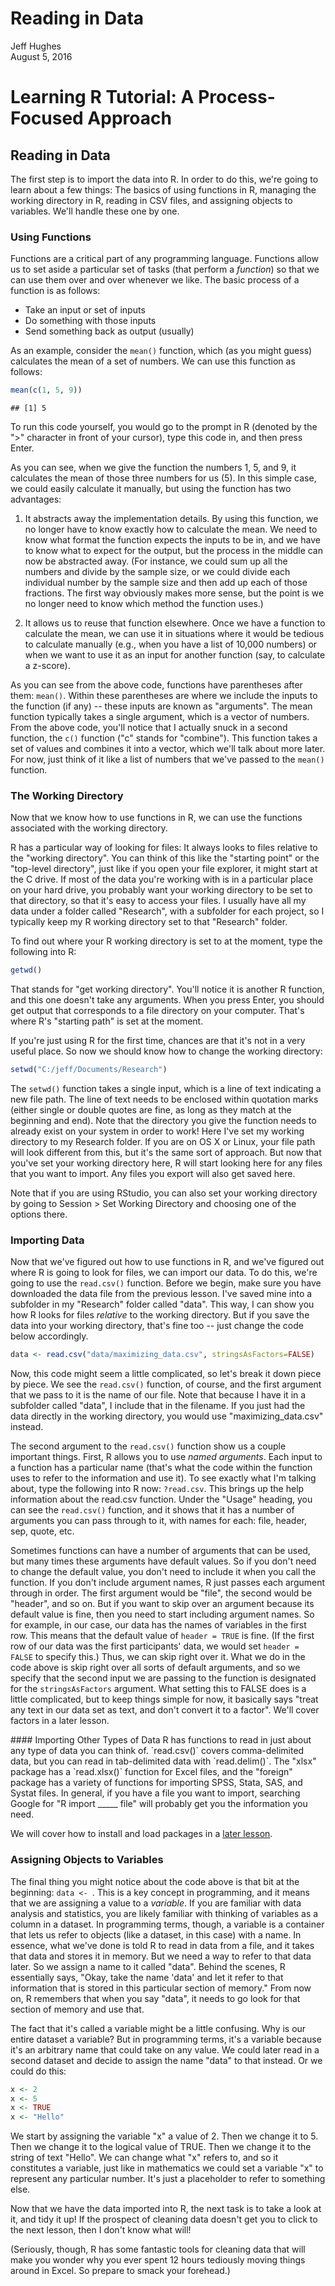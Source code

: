 # Reading in Data
Jeff Hughes  
August 5, 2016  



# Learning R Tutorial: A Process-Focused Approach

## Reading in Data

The first step is to import the data into R. In order to do this, we're going to learn about a few things: The basics of using functions in R, managing the working directory in R, reading in CSV files, and assigning objects to variables. We'll handle these one by one.

### Using Functions

Functions are a critical part of any programming language. Functions allow us to set aside a particular set of tasks (that perform a *function*) so that we can use them over and over whenever we like. The basic process of a function is as follows:

* Take an input or set of inputs
* Do something with those inputs
* Send something back as output (usually)

As an example, consider the `mean()` function, which (as you might guess) calculates the mean of a set of numbers. We can use this function as follows:


```r
mean(c(1, 5, 9))
```

```
## [1] 5
```

To run this code yourself, you would go to the prompt in R (denoted by the ">" character in front of your cursor), type this code in, and then press Enter.

As you can see, when we give the function the numbers 1, 5, and 9, it calculates the mean of those three numbers for us (5). In this simple case, we could easily calculate it manually, but using the function has two advantages:

1. It abstracts away the implementation details. By using this function, we no longer have to know exactly how to calculate the mean. We need to know what format the function expects the inputs to be in, and we have to know what to expect for the output, but the process in the middle can now be abstracted away. (For instance, we could sum up all the numbers and divide by the sample size, or we could divide each individual number by the sample size and then add up each of those fractions. The first way obviously makes more sense, but the point is we no longer need to know which method the function uses.)

2. It allows us to reuse that function elsewhere. Once we have a function to calculate the mean, we can use it in situations where it would be tedious to calculate manually (e.g., when you have a list of 10,000 numbers) or when we want to use it as an input for another function (say, to calculate a z-score).

As you can see from the above code, functions have parentheses after them: `mean()`. Within these parentheses are where we include the inputs to the function (if any) -- these inputs are known as "arguments". The mean function typically takes a single argument, which is a vector of numbers. From the above code, you'll notice that I actually snuck in a second function, the `c()` function ("c" stands for "combine"). This function takes a set of values and combines it into a vector, which we'll talk about more later. For now, just think of it like a list of numbers that we've passed to the `mean()` function.

### The Working Directory

Now that we know how to use functions in R, we can use the functions associated with the working directory.

R has a particular way of looking for files: It always looks to files relative to the "working directory". You can think of this like the "starting point" or the "top-level directory", just like if you open your file explorer, it might start at the C drive. If most of the data you're working with is in a particular place on your hard drive, you probably want your working directory to be set to that directory, so that it's easy to access your files. I usually have all my data under a folder called "Research", with a subfolder for each project, so I typically keep my R working directory set to that "Research" folder.

To find out where your R working directory is set to at the moment, type the following into R:


```r
getwd()
```

That stands for "get working directory". You'll notice it is another R function, and this one doesn't take any arguments. When you press Enter, you should get output that corresponds to a file directory on your computer. That's where R's "starting path" is set at the moment.

If you're just using R for the first time, chances are that it's not in a very useful place. So now we should know how to change the working directory:


```r
setwd("C:/jeff/Documents/Research")
```

The `setwd()` function takes a single input, which is a line of text indicating a new file path. The line of text needs to be enclosed within quotation marks (either single or double quotes are fine, as long as they match at the beginning and end). Note that the directory you give the function needs to already exist on your system in order to work! Here I've set my working directory to my Research folder. If you are on OS X or Linux, your file path will look different from this, but it's the same sort of approach. But now that you've set your working directory here, R will start looking here for any files that you want to import. Any files you export will also get saved here.

Note that if you are using RStudio, you can also set your working directory by going to Session > Set Working Directory and choosing one of the options there.

### Importing Data

Now that we've figured out how to use functions in R, and we've figured out where R is going to look for files, we can import our data. To do this, we're going to use the `read.csv()` function. Before we begin, make sure you have downloaded the data file from the previous lesson. I've saved mine into a subfolder in my "Research" folder called "data". This way, I can show you how R looks for files *relative* to the working directory. But if you save the data into your working directory, that's fine too -- just change the code below accordingly.


```r
data <- read.csv("data/maximizing_data.csv", stringsAsFactors=FALSE)
```

Now, this code might seem a little complicated, so let's break it down piece by piece. We see the `read.csv()` function, of course, and the first argument that we pass to it is the name of our file. Note that because I have it in a subfolder called "data", I include that in the filename. If you just had the data directly in the working directory, you would use "maximizing_data.csv" instead.

The second argument to the `read.csv()` function show us a couple important things. First, R allows you to use *named arguments*. Each input to a function has a particular name (that's what the code within the function uses to refer to the information and use it). To see exactly what I'm talking about, type the following into R now: `?read.csv`. This brings up the help information about the read.csv function. Under the "Usage" heading, you can see the `read.csv()` function, and it shows that it has a number of arguments you can pass through to it, with names for each: file, header, sep, quote, etc.

Sometimes functions can have a number of arguments that can be used, but many times these arguments have default values. So if you don't need to change the default value, you don't need to include it when you call the function. If you don't include argument names, R just passes each argument through in order. The first argument would be "file", the second would be "header", and so on. But if you want to skip over an argument because its default value is fine, then you need to start including argument names. So for example, in our case, our data has the names of variables in the first row. This means that the default value of `header = TRUE` is fine. (If the first row of our data was the first participants' data, we would set `header = FALSE` to specify this.) Thus, we can skip right over it. What we do in the code above is skip right over all sorts of default arguments, and so we specify that the second input we are passing to the function is designated for the `stringsAsFactors` argument. What setting this to FALSE does is a little complicated, but to keep things simple for now, it basically says "treat any text in our data set as text, and don't convert it to a factor". We'll cover factors in a later lesson.

<aside>
#### Importing Other Types of Data
R has functions to read in just about any type of data you can think of. `read.csv()` covers comma-delimited data, but you can read in tab-delimited data with `read.delim()`. The "xlsx" package has a `read.xlsx()` function for Excel files, and the "foreign" package has a variety of functions for importing SPSS, Stata, SAS, and Systat files. In general, if you have a file you want to import, searching Google for "R import _____ file" will probably get you the information you need.

We will cover how to install and load packages in a [later lesson](PLACEHOLDER).
</aside>

### Assigning Objects to Variables

The final thing you might notice about the code above is that bit at the beginning: `data <- `. This is a key concept in programming, and it means that we are assigning a value to a *variable*. If you are familiar with data analysis and statistics, you are likely familiar with thinking of variables as a column in a dataset. In programming terms, though, a variable is a container that lets us refer to objects (like a dataset, in this case) with a name. In essence, what we've done is told R to read in data from a file, and it takes that data and stores it in memory. But we need a way to refer to that data later. So we assign a name to it called "data". Behind the scenes, R essentially says, "Okay, take the name 'data' and let it refer to that information that is stored in this particular section of memory." From now on, R remembers that when you say "data", it needs to go look for that section of memory and use that.

The fact that it's called a variable might be a little confusing. Why is our entire dataset a variable? But in programming terms, it's a variable because it's an arbitrary name that could take on any value. We could later read in a second dataset and decide to assign the name "data" to that instead. Or we could do this:


```r
x <- 2
x <- 5
x <- TRUE
x <- "Hello"
```

We start by assigning the variable "x" a value of 2. Then we change it to 5. Then we change it to the logical value of TRUE. Then we change it to the string of text "Hello". We can change what "x" refers to, and so it constitutes a variable, just like in mathematics we could set a variable "x" to represent any particular number. It's just a placeholder to refer to something else.

Now that we have the data imported into R, the next task is to take a look at it, and tidy it up! If the prospect of cleaning data doesn't get you to click to the next lesson, then I don't know what will!

(Seriously, though, R has some fantastic tools for cleaning data that will make you wonder why you ever spent 12 hours tediously moving things around in Excel. So prepare to smack your forehead.)
